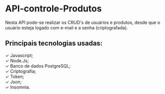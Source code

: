 # API-controle-Produtos

Nesta API pode-se realizar os CRUD's de usuários e produtos, desde que o usuário esteja logado com e-mail e a senha (criptografada).

## Principais tecnologias usadas:

✓ Javascript;
<br>
✓ Node.Js;
<br>
✓ Banco de dados PostgreSQL;
<br>
✓ Criptografia;
<br>
✓ Token;
<br>
✓ Json;
<br>
✓ Insomnia.
